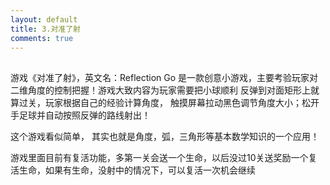 ```yaml
---
layout: default
title: 3.对准了射
comments: true
---
```


##
  游戏《对准了射》，英文名：Reflection Go  是一款创意小游戏，主要考验玩家对二维角度的控制把握！游戏大致内容为玩家需要把小球顺利
反弹到对面矩形上就算过关，玩家根据自己的经验计算角度， 触摸屏幕拉动黑色调节角度大小；松开手足球并自动按照反弹的路线射出！

这个游戏看似简单， 其实也就是角度，弧，三角形等基本数学知识的一个应用！

游戏里面目前有复活功能，多第一关会送一个生命，以后没过10关送奖励一个复活生命，如果有生命，没射中的情况下，可以复活一次机会继续
